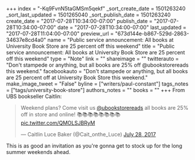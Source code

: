 +++
index = "-Kq9FvnN5taGMSm5qekf"
_sort_create_date = 1501263240
_sort_last_updated = 1501265040
_sort_publish_date = 1501263240
create_date = "2017-07-28T10:34:00-07:00"
publish_date = "2017-07-28T10:34:00-07:00"
date = "2017-07-28T10:34:00-07:00"
last_updated = "2017-07-28T11:04:00-07:00"
preview_url = "673d144e-b867-529d-2863-34637e8cd4a0"
name = "Public service announcement: All books at University Book Store are 25 percent off this weekend"
title = "Public service announcement: All books at University Book Store are 25 percent off this weekend"
type = "Note"
link = ""
shareimage = ""
twitterauto = "Don't stampede or anything, but all books are 25% off @ubookstorereads this weekend."
facebookauto = "Don't stampede or anything, but all books are 25 percent off at University Book Store this weekend."
make_image_tweet = "False"
byline = ["writers/paul-constant"]
tags_notes = ["tags/university-book-store"]
authors_notes = ""
books = ""
+++
From UBS bookseller Caitlin:

<blockquote class="twitter-tweet" data-lang="en"><p lang="en" dir="ltr">Weekend plans? Come visit us <a href="https://twitter.com/ubookstorereads">@ubookstorereads</a> all books are 25% off in store and online! 📚📚📚📚📚📚📚📚 <a href="https://t.co/QMOLSJBRyM">pic.twitter.com/QMOLSJBRyM</a></p>&mdash; Caitlin Luce Baker (@Cait_onthe_Luce) <a href="https://twitter.com/Cait_onthe_Luce/status/890986907856814080">July 28, 2017</a></blockquote>

This is as good an invitation as you're gonna get to stock up for the long summer weekends ahead.
